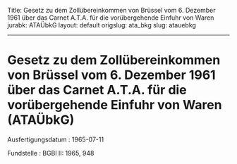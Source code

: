 Title: Gesetz zu dem Zollübereinkommen von Brüssel vom 6. Dezember 1961 über das Carnet
  A.T.A. für die vorübergehende Einfuhr von Waren
jurabk: ATAÜbkG
layout: default
origslug: ata_bkg
slug: atauebkg

---

# Gesetz zu dem Zollübereinkommen von Brüssel vom 6. Dezember 1961 über das Carnet A.T.A. für die vorübergehende Einfuhr von Waren (ATAÜbkG)

Ausfertigungsdatum
:   1965-07-11

Fundstelle
:   BGBl II: 1965, 948

